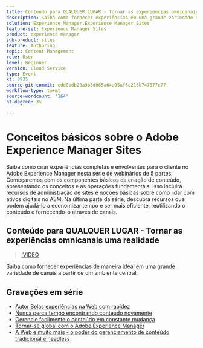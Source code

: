 ```yaml
---
title: Conteúdo para QUALQUER LUGAR - Tornar as experiências omnicanais uma realidade
description: Saiba como fornecer experiências em uma grande variedade de canais a partir de um ambiente
solution: Experience Manager,Experience Manager Sites
feature-set: Experience Manager Sites
product: experience manager
sub-product: sites
feature: Authoring
topic: Content Management
role: User
level: Beginner
version: Cloud Service
type: Event
kt: 8935
source-git-commit: edd0bdb28a9b3d065a64a95af6a216b747577c77
workflow-type: tm+mt
source-wordcount: '164'
ht-degree: 3%

---
```


# Conceitos básicos sobre o Adobe Experience Manager Sites

Saiba como criar experiências completas e envolventes para o cliente no Adobe Experience Manager nesta série de webinários de 5 partes. Começaremos com os componentes básicos da criação de conteúdo, apresentando os conceitos e as operações fundamentais. Isso incluirá recursos de administração de sites e noções básicas sobre como lidar com ativos digitais no AEM. Na última parte da série, descubra recursos que podem ajudá-lo a economizar tempo e ser mais eficiente, reutilizando o conteúdo e fornecendo-o através de canais.

## Conteúdo para QUALQUER LUGAR - Tornar as experiências omnicanais uma realidade

>[!VIDEO](https://video.tv.adobe.com/v/336982/?quality=12&learn=on&hidetitle=true)

Saiba como fornecer experiências de maneira ideal em uma grande variedade de canais a partir de um ambiente central.

## Gravações em série

* [Autor Belas experiências na Web com rapidez](authoring-fundamentals.md)
* [Nunca perca tempo encontrando conteúdo novamente](media-library-administration.md)
* [Gerencie facilmente o conteúdo em constante mudança](collaboration-tools.md)
* [Tornar-se global com o Adobe Experience Manager](multi-site-management-web-translation.md)
* [A Web e muito mais - o poder do gerenciamento de conteúdo tradicional e headless](traditional-headless-content-management.md)
